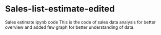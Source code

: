 # Sales-list-estimate-edited
Sales estimate ipynb code
This is the code of sales data analysis for better overview and added few graph for better understanding of data.
